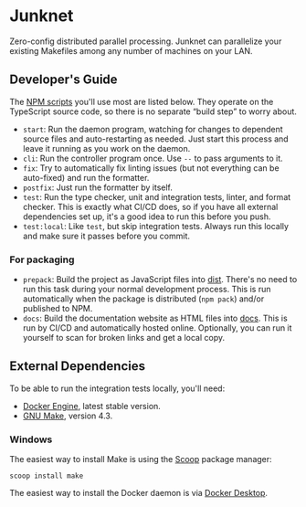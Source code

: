 # Junknet

Zero-config distributed parallel processing. Junknet can parallelize your existing Makefiles among any number of machines on your LAN.

## Developer's Guide

The [NPM scripts](https://docs.npmjs.com/cli/v7/using-npm/scripts) you'll use most are listed below. They operate on the TypeScript source code, so there is no separate <q>build step</q> to worry about.

- `start`: Run the daemon program, watching for changes to dependent source files and auto-restarting as needed. Just start this process and leave it running as you work on the daemon.
- `cli`: Run the controller program once. Use `--` to pass arguments to it.
- `fix`: Try to automatically fix linting issues (but not everything can be auto-fixed) and run the formatter.
- `postfix`: Just run the formatter by itself.
- `test`: Run the type checker, unit and integration tests, linter, and format checker. This is exactly what CI/CD does, so if you have all external dependencies set up, it's a good idea to run this before you push.
- `test:local`: Like `test`, but skip integration tests. Always run this locally and make sure it passes before you commit.

### For packaging

- `prepack`: Build the project as JavaScript files into [dist](dist). There's no need to run this task during your normal development process. This is run automatically when the package is distributed (`npm pack`) and/or published to NPM.
- `docs`: Build the documentation website as HTML files into [docs](docs). This is run by CI/CD and automatically hosted online. Optionally, you can run it yourself to scan for broken links and get a local copy.

## External Dependencies

To be able to run the integration tests locally, you'll need:

- [Docker Engine](https://docs.docker.com/engine/), latest stable version.
- [GNU Make](https://www.gnu.org/software/make/), version 4.3.

### Windows

The easiest way to install Make is using the [Scoop](https://scoop.sh/) package manager:

    scoop install make

The easiest way to install the Docker daemon is via [Docker Desktop](https://hub.docker.com/editions/community/docker-ce-desktop-windows).
